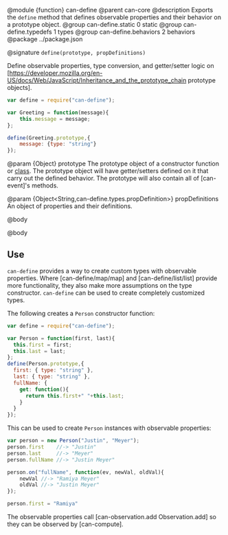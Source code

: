 @module {function} can-define
@parent can-core
@description Exports the `define` method that defines observable properties
and their behavior on a prototype object.
@group can-define.static 0 static
@group can-define.typedefs 1 types
@group can-define.behaviors 2 behaviors
@package ../package.json

@signature `define(prototype, propDefinitions)`

Define observable properties, type conversion, and getter/setter logic on [https://developer.mozilla.org/en-US/docs/Web/JavaScript/Inheritance_and_the_prototype_chain prototype objects].

```js
var define = require("can-define");

var Greeting = function(message){
    this.message = message;
};

define(Greeting.prototype,{
    message: {type: "string"}
});
```

@param {Object} prototype The prototype object of a constructor function or [class](https://developer.mozilla.org/en-US/docs/Web/JavaScript/Reference/Statements/class). The prototype
object will have getter/setters defined on it that carry out the defined behavior.  The prototype will also contain
all of [can-event]'s methods.

@param {Object<String,can-define.types.propDefinition>} propDefinitions An object of
properties and their definitions.


@body

@body

## Use

`can-define` provides a way to create custom types with observable properties.
Where [can-define/map/map] and [can-define/list/list] provide more functionality, they also make
more assumptions on the type constructor.  `can-define` can be used
to create completely customized types.


The following creates a
`Person` constructor function:

```js
var define = require("can-define");

var Person = function(first, last){
  this.first = first;
  this.last = last;
};
define(Person.prototype,{
  first: { type: "string" },
  last: { type: "string" },
  fullName: {
    get: function(){
      return this.first+" "+this.last;
    }
  }
});
```

This can be used to create `Person` instances with observable properties:

```js
var person = new Person("Justin", "Meyer");
person.first    //-> "Justin"
person.last     //-> "Meyer"
person.fullName //-> "Justin Meyer"

person.on("fullName", function(ev, newVal, oldVal){
    newVal //-> "Ramiya Meyer"
    oldVal //-> "Justin Meyer"
});

person.first = "Ramiya"
```

The observable properties call [can-observation.add Observation.add] so they can be observed by
[can-compute].
